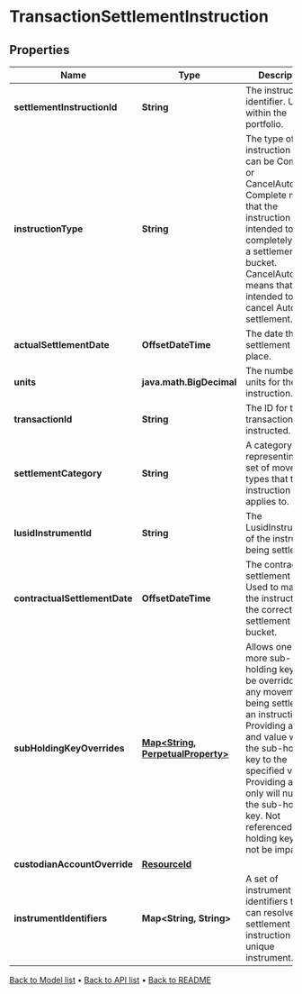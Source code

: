 

# TransactionSettlementInstruction


## Properties

| Name | Type | Description | Notes |
|------------ | ------------- | ------------- | -------------|
|**settlementInstructionId** | **String** | The instruction identifier. Unique within the portfolio. |  |
|**instructionType** | **String** | The type of instruction which can be Complete or CancelAutomatic. Complete means that the instruction is intended to completely settle a settlement bucket. CancelAutomatic means that it is intended to cancel Automatic settlement. |  |
|**actualSettlementDate** | **OffsetDateTime** | The date that settlement takes place. |  |
|**units** | **java.math.BigDecimal** | The number of units for the instruction. |  |
|**transactionId** | **String** | The ID for the transaction being instructed. |  |
|**settlementCategory** | **String** | A category representing the set of movement types that this instruction applies to. |  |
|**lusidInstrumentId** | **String** | The LusidInstrumentId of the instrument being settled. |  |
|**contractualSettlementDate** | **OffsetDateTime** | The contractual settlement date. Used to match the instruction to the correct settlement bucket. |  [optional] |
|**subHoldingKeyOverrides** | [**Map&lt;String, PerpetualProperty&gt;**](PerpetualProperty.md) | Allows one or more sub-holding keys to be overridden for any movement being settled by an instruction. Providing a key and value will set the sub-holding key to the specified value; Providing a key only will nullify the sub-holding key. Not referenced sub-holding keys will not be impacted.  |  [optional] |
|**custodianAccountOverride** | [**ResourceId**](ResourceId.md) |  |  [optional] |
|**instrumentIdentifiers** | **Map&lt;String, String&gt;** | A set of instrument identifiers that can resolve the settlement instruction to a unique instrument. |  |



[Back to Model list](../README.md#documentation-for-models) &#8226; [Back to API list](../README.md#documentation-for-api-endpoints) &#8226; [Back to README](../README.md)


